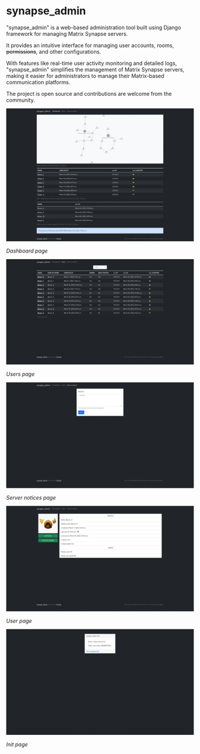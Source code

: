 # synapse_admin

"synapse_admin" is a web-based administration tool built using Django framework for managing Matrix Synapse servers. 

It provides an intuitive interface for managing user accounts, rooms, ~~permissions~~, and other configurations. 

With features like real-time user activity monitoring and detailed logs, "synapse_admin" simplifies the management of Matrix Synapse servers, making it easier for administrators to manage their Matrix-based communication platforms. 

The project is open source and contributions are welcome from the community.

![Dashboard page](screenshots/1.png)

_Dashboard page_

![Users page](screenshots/2.png)

_Users page_

![Server notices page](screenshots/3.png)

_Server notices page_

![User page](screenshots/4.png)

_User page_

![Init page](screenshots/5.png)

_Init page_